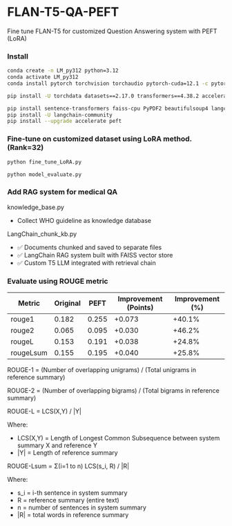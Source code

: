 # FLAN-T5-QA-PEFT
Fine tune FLAN-T5 for customized Question Answering system with PEFT (LoRA)

### Install
```bash
conda create -n LM_py312 python=3.12
conda activate LM_py312
conda install pytorch torchvision torchaudio pytorch-cuda=12.1 -c pytorch -c nvidia

pip install -U torchdata datasets==2.17.0 transformers==4.38.2 accelerate==0.28.0 evaluate==0.4.0 rouge_score==0.1.2 peft==0.3.0

pip install sentence-transformers faiss-cpu PyPDF2 beautifulsoup4 langchain
pip install -U langchain-community
pip install --upgrade accelerate peft
```

### Fine-tune on customized dataset using LoRA method. (Rank=32)
```bash
python fine_tune_LoRA.py
```

```bash
python model_evaluate.py
```

### Add RAG system for medical QA
knowledge_base.py
- Collect WHO guideline as knowledge database

LangChain_chunk_kb.py
- ✅ Documents chunked and saved to separate files
- ✅ LangChain RAG system built with FAISS vector store
- ✅ Custom T5 LLM integrated with retrieval chain

### Evaluate using ROUGE metric
| Metric | Original | PEFT | Improvement (Points) | Improvement (%) |
|--------|----------|------|---------------------|-----------------|
| rouge1 | 0.182 | 0.255 | +0.073 | +40.1% |
| rouge2 | 0.065 | 0.095 | +0.030 | +46.2% |
| rougeL | 0.153 | 0.191 | +0.038 | +24.8% |
| rougeLsum | 0.155 | 0.195 | +0.040 | +25.8% |

ROUGE-1 = (Number of overlapping unigrams) / (Total unigrams in reference summary)

ROUGE-2 = (Number of overlapping bigrams) / (Total bigrams in reference summary)

ROUGE-L = LCS(X,Y) / |Y|

Where:
- LCS(X,Y) = Length of Longest Common Subsequence between system summary X and reference Y
- |Y| = Length of reference summary

ROUGE-Lsum = Σ(i=1 to n) LCS(s_i, R) / |R|

Where:
- s_i = i-th sentence in system summary
- R = reference summary (entire text)
- n = number of sentences in system summary
- |R| = total words in reference summary


